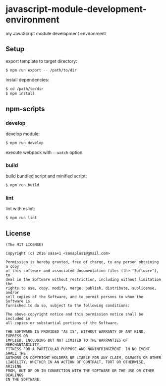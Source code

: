 # javascript-module-development-environment

my JavaScript module development environment

## Setup

export template to target directory:

```sh
$ npm run export -- /path/to/dir
```

install dependencies:

```sh
$ cd /path/to/dir
$ npm install
```

## npm-scripts

### develop

develop module:

```sh
$ npm run develop
```

execute webpack with `--watch` option.

### build

build bundled script and minified script:

```sh
$ npm run build
```

### lint

lint with eslint:

```sh
$ npm run lint
```

## License

```
(The MIT LICENSE)

Copyright (c) 2016 sasa+1 <sasaplus1@gmail.com>

Permission is hereby granted, free of charge, to any person obtaining a copy
of this software and associated documentation files (the "Software"), to
deal in the Software without restriction, including without limitation the
rights to use, copy, modify, merge, publish, distribute, sublicense, and/or
sell copies of the Software, and to permit persons to whom the Software is
furnished to do so, subject to the following conditions:

The above copyright notice and this permission notice shall be included in
all copies or substantial portions of the Software.

THE SOFTWARE IS PROVIDED "AS IS", WITHOUT WARRANTY OF ANY KIND, EXPRESS OR
IMPLIED, INCLUDING BUT NOT LIMITED TO THE WARRANTIES OF MERCHANTABILITY,
FITNESS FOR A PARTICULAR PURPOSE AND NONINFRINGEMENT. IN NO EVENT SHALL THE
AUTHORS OR COPYRIGHT HOLDERS BE LIABLE FOR ANY CLAIM, DAMAGES OR OTHER
LIABILITY, WHETHER IN AN ACTION OF CONTRACT, TORT OR OTHERWISE, ARISING
FROM, OUT OF OR IN CONNECTION WITH THE SOFTWARE OR THE USE OR OTHER DEALINGS
IN THE SOFTWARE.
```

